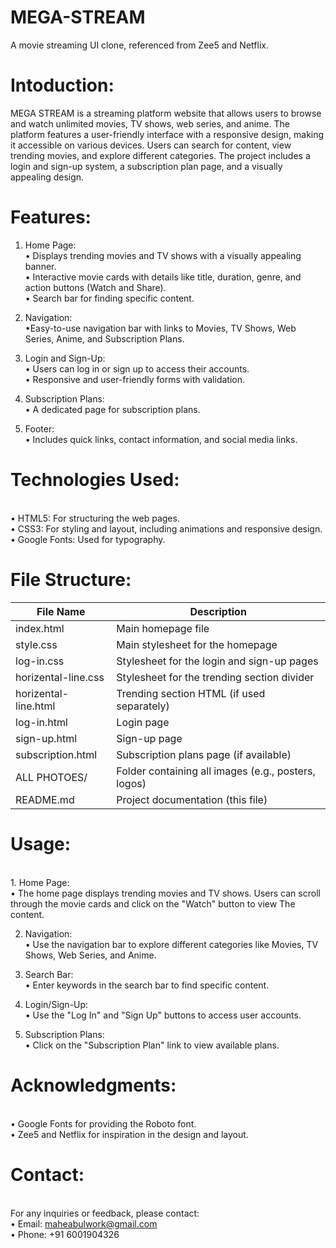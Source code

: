 # MEGA-STREAM
A movie streaming UI clone, referenced from Zee5 and Netflix.
<br>

# Intoduction:

MEGA STREAM is a streaming platform website that allows users to browse and watch unlimited movies, TV shows, web series, and anime. The platform features a user-friendly interface with a responsive design, making it accessible on various devices. Users can search for content, view trending movies, and explore different categories. The project includes a login and sign-up system, a subscription plan page, and a visually appealing design.

# Features:
1. Home Page:
<br>• Displays trending movies and TV shows with a visually appealing banner.
<br>• Interactive movie cards with details like title, duration, genre, and action buttons (Watch and Share).
<br>• Search bar for finding specific content.

3. Navigation:
<br>•Easy-to-use navigation bar with links to Movies, TV Shows, Web Series, Anime, and Subscription Plans.
4. Login and Sign-Up:
<br>• Users can log in or sign up to access their accounts.
<br>• Responsive and user-friendly forms with validation.

5. Subscription Plans:
<br>• A dedicated page for subscription plans.

6. Footer:
<br>• Includes quick links, contact information, and social media links.


# Technologies Used:
<br>• HTML5: For structuring the web pages.
<br>• CSS3: For styling and layout, including animations and responsive design.
<br>• Google Fonts: Used for typography.


# File Structure:
| File Name            | Description                                    |
|----------------------|----------------------------------------------|
| index.html          | Main homepage file                            |
| style.css           | Main stylesheet for the homepage             |
| log-in.css         | Stylesheet for the login and sign-up pages     |
| horizental-line.css | Stylesheet for the trending section divider   |
| horizental-line.html | Trending section HTML (if used separately)  |
| log-in.html        | Login page                                    |
| sign-up.html       | Sign-up page                                  |
| subscription.html  | Subscription plans page (if available)       |
| ALL PHOTOES/      | Folder containing all images (e.g., posters, logos) |
| README.md         | Project documentation (this file)            |


# Usage:
<br>
1. Home Page:
<br>• The home page displays trending movies and TV shows. Users can scroll through the movie cards and click on the "Watch" button to view The content.

2. Navigation:
<br>• Use the navigation bar to explore different categories like Movies, TV Shows, Web Series, and Anime.

3. Search Bar:
<br>• Enter keywords in the search bar to find specific content.

4. Login/Sign-Up:
<br>• Use the "Log In" and "Sign Up" buttons to access user accounts.

5. Subscription Plans:
<br>• Click on the "Subscription Plan" link to view available plans.


# Acknowledgments:
<br>• Google Fonts for providing the Roboto font.
<br>• Zee5 and Netflix for inspiration in the design and layout.

# Contact:
<br>For any inquiries or feedback, please contact:
<br>• Email: maheabulwork@gmail.com
<br>• Phone: +91 6001904326




